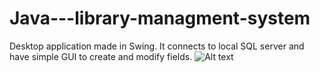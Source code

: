 # Java---library-managment-system
Desktop application made in Swing. It connects to local SQL server and have simple GUI to create and modify fields.
![Alt text](hhttp://i.imgur.com/mYyAhSP.pn "Screenshot")
